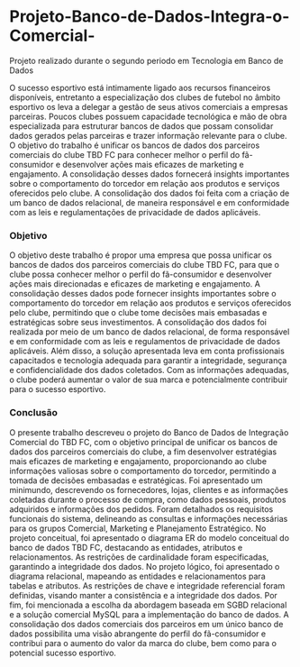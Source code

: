 # Projeto-Banco-de-Dados-Integra-o-Comercial-
Projeto realizado durante o segundo periodo em Tecnologia em Banco de Dados

  O sucesso esportivo está intimamente ligado aos recursos financeiros
disponíveis, entretanto a especialização dos clubes de futebol no âmbito esportivo
os leva a delegar a gestão de seus ativos comerciais a empresas parceiras. Poucos
clubes possuem capacidade tecnológica e mão de obra especializada para
estruturar bancos de dados que possam consolidar dados gerados pelas parceiras
e trazer informação relevante para o clube. O objetivo do trabalho é unificar os
bancos de dados dos parceiros comerciais do clube TBD FC para conhecer melhor
o perfil do fã-consumidor e desenvolver ações mais eficazes de marketing e
engajamento. A consolidação desses dados fornecerá insights importantes sobre o
comportamento do torcedor em relação aos produtos e serviços oferecidos pelo
clube. A consolidação dos dados foi feita com a criação de um banco de dados
relacional, de maneira responsável e em conformidade com as leis e
regulamentações de privacidade de dados aplicáveis. 

### Objetivo
  O objetivo deste trabalho é propor uma empresa que possa unificar os bancos de dados
dos parceiros comerciais do clube TBD FC, para que o clube possa conhecer melhor o perfil do
fã-consumidor e desenvolver ações mais direcionadas e eficazes de marketing e engajamento.
A consolidação desses dados pode fornecer insights importantes sobre o comportamento do
torcedor em relação aos produtos e serviços oferecidos pelo clube, permitindo que o clube tome
decisões mais embasadas e estratégicas sobre seus investimentos. 
  A consolidação dos dados foi realizada por meio de um banco de dados relacional, de
forma responsável e em conformidade com as leis e regulamentos de privacidade de dados
aplicáveis. Além disso, a solução apresentada leva em conta profissionais capacitados e
tecnologia adequada para garantir a integridade, segurança e confidencialidade dos dados
coletados. Com as informações adequadas, o clube poderá aumentar o valor de sua marca e
potencialmente contribuir para o sucesso esportivo. 

### Conclusão
  O presente trabalho descreveu o projeto do Banco de Dados de Integração Comercial
do TBD FC, com o objetivo principal de unificar os bancos de dados dos parceiros comerciais
do clube, a fim desenvolver estratégias mais eficazes de marketing e engajamento,
proporcionando ao clube informações valiosas sobre o comportamento do torcedor, permitindo
a tomada de decisões embasadas e estratégicas.
Foi apresentado um minimundo, descrevendo os fornecedores, lojas, clientes e as
informações coletadas durante o processo de compra, como dados pessoais, produtos adquiridos
e informações dos pedidos. Foram detalhados os requisitos funcionais do sistema, delineando
as consultas e informações necessárias para os grupos Comercial, Marketing e Planejamento
Estratégico.
No projeto conceitual, foi apresentado o diagrama ER do modelo conceitual do banco
de dados TBD FC, destacando as entidades, atributos e relacionamentos. As restrições de
cardinalidade foram especificadas, garantindo a integridade dos dados.
No projeto lógico, foi apresentado o diagrama relacional, mapeando as entidades e
relacionamentos para tabelas e atributos. As restrições de chave e integridade referencial foram
definidas, visando manter a consistência e a integridade dos dados.
Por fim, foi mencionada a escolha da abordagem baseada em SGBD relacional e a
solução comercial MySQL para a implementação do banco de dados.
A consolidação dos dados comerciais dos parceiros em um único banco de dados
possibilita uma visão abrangente do perfil do fã-consumidor e contribui para o aumento do valor
da marca do clube, bem como para o potencial sucesso esportivo.

